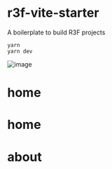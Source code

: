 # r3f-vite-starter
A boilerplate to build R3F projects

```
yarn
yarn dev
```


![image](https://user-images.githubusercontent.com/6551176/221732091-23ee52cb-4150-42fa-b998-43628d7a6b0d.png)
# home
# home
# about
